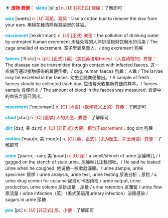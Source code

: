 ☀ <font color="red">**废物 粪便：**</font>
<font color="sky blue">**sleep**</font> [sli:p] 
<font color="#c00000">n. [U] [非正式] 眼屎：</font>了解即可

<font color="sky blue">**wax**</font> [wæks] 
<font color="#c00000">n. [U] 耳垢，耳屎：</font>Use a cotton bud to remove the wax from your ears. 用棉花棒清除你耳朵里的耳垢。
           
<font color="sky blue">**excrement**</font> [ˈekskrɪmənt]
<font color="#c00000">n. [U] [正式] 粪便：</font>the pollution of drinking water by untreated human excrement 未经处理的人体排泄物对饮用水的污染 / The cage smelled of excrement. 笼子里粪臭熏人。/ dog excrement 狗屎
           
<font color="sky blue">**faeces**</font> [ˈfi:si:z]
<font color="#c00000">n. [pl.] [正式] [英]（美式英语用feces）（人或动物的）粪便：</font>The disease can be transmitted through contact with infected faeces. 这一疾病可通过接触感染的粪便传播。/ dog, human faeces 狗粪；人粪 / The larvae may be excreted in the faeces. 幼虫会随粪便排出。/ A sample of fresh faeces should be collected each day. 应该每天收集新粪便的样本。/ faeces sample 粪便样本 / The amount of blood in the faeces was measured. 粪便中的血液含量已测出。

<font color="sky blue">**movement**</font> ['mu:vmənt] 
<font color="#c00000">n. [C] [术语]（医学意义上的）粪便：</font>了解即可
                      
<font color="sky blue">**stool**</font> [stu:l]
<font color="#c00000">n. [C] [医学] 人的大便、粪便：</font>了解即可
           
<font color="sky blue">**dirt**</font> [dɜ:t; 美 dɜ:rt]
<font color="#c00000">n. [U] [非正式] 大便，相当于excrement：</font>dog dirt 狗屎

<font color="sky blue">**motion**</font> [ˈməʊʃn; 美 ˈmoʊʃn]
<font color="#c00000">n. [C] [英，正式]（尤为医生、护士用语）粪便：</font>了解即可

<font color="sky blue">**urine**</font> [ˈjʊərɪn; -raɪn; 美 ˈjʊrən]
<font color="#c00000">n. [U] 尿：</font>a smell/stench of urine 尿臊味儿 / I gagged on the stench of stale urine. 尿臊味儿让我想吐。/ He said he leaked urine when he coughed. 他说他一咳嗽就漏尿。/ urine sample, urine specimen 尿样 / urine analysis, urine test, urine testing 尿液分析；尿检 / a urine drug screen for cocaine 尿液可卡因药检 / urine output, urine production, urine volume 尿排出量；尿量 / urine retention 尿潴留 / urine flow 尿流量 / urine infection（英）（美式英语用urinary infection）泌尿感染 / sugars in urine 尿糖
           
<font color="sky blue">**pee**</font> [pi:]
<font color="#c00000">n. [U] [非正式] 尿、小便：</font>了解即可

